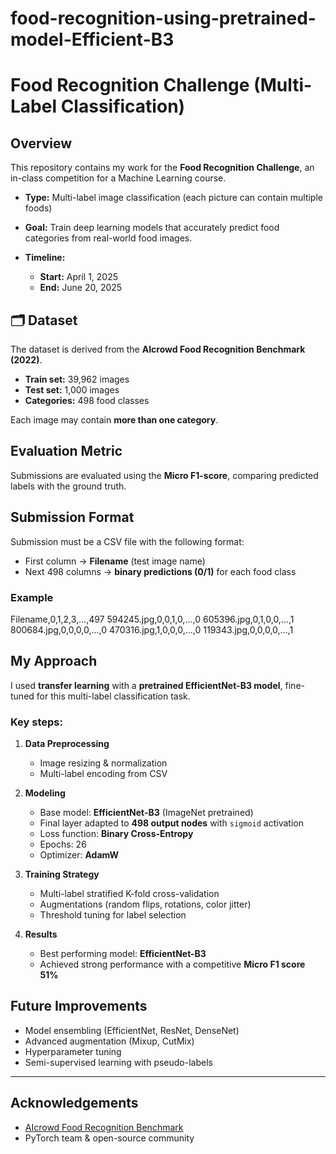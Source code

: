 # food-recognition-using-pretrained-model-Efficient-B3


# Food Recognition Challenge (Multi-Label Classification)

##  Overview

This repository contains my work for the **Food Recognition Challenge**, an in-class competition for a Machine Learning course.

* **Type:** Multi-label image classification (each picture can contain multiple foods)
* **Goal:** Train deep learning models that accurately predict food categories from real-world food images.
* **Timeline:**

  * **Start:** April 1, 2025
  * **End:** June 20, 2025


## 🗂 Dataset

The dataset is derived from the **AIcrowd Food Recognition Benchmark (2022)**.

* **Train set:** 39,962 images
* **Test set:** 1,000 images
* **Categories:** 498 food classes

Each image may contain **more than one category**.



##  Evaluation Metric

Submissions are evaluated using the **Micro F1-score**, comparing predicted labels with the ground truth.



##  Submission Format

Submission must be a CSV file with the following format:

* First column → **Filename** (test image name)
* Next 498 columns → **binary predictions (0/1)** for each food class

### Example


Filename,0,1,2,3,...,497
594245.jpg,0,0,1,0,...,0
605396.jpg,0,1,0,0,...,1
800684.jpg,0,0,0,0,...,0
470316.jpg,1,0,0,0,...,0
119343.jpg,0,0,0,0,...,1



## My Approach

I used **transfer learning** with a **pretrained EfficientNet-B3 model**, fine-tuned for this multi-label classification task.

### Key steps:

1. **Data Preprocessing**

   * Image resizing & normalization
   * Multi-label encoding from CSV

2. **Modeling**

   * Base model: **EfficientNet-B3** (ImageNet pretrained)
   * Final layer adapted to **498 output nodes** with `sigmoid` activation
   * Loss function: **Binary Cross-Entropy**
   * Epochs: 26
   * Optimizer: **AdamW**

3. **Training Strategy**

   * Multi-label stratified K-fold cross-validation
   * Augmentations (random flips, rotations, color jitter)
   * Threshold tuning for label selection

4. **Results**

   * Best performing model: **EfficientNet-B3**   
   * Achieved strong performance with a competitive **Micro F1 score**    **51%**


##  Future Improvements

* Model ensembling (EfficientNet, ResNet, DenseNet)
* Advanced augmentation (Mixup, CutMix)
* Hyperparameter tuning
* Semi-supervised learning with pseudo-labels

---

##  Acknowledgements

* [AIcrowd Food Recognition Benchmark](https://www.aicrowd.com/challenges/food-recognition-benchmark)
* PyTorch team & open-source community

